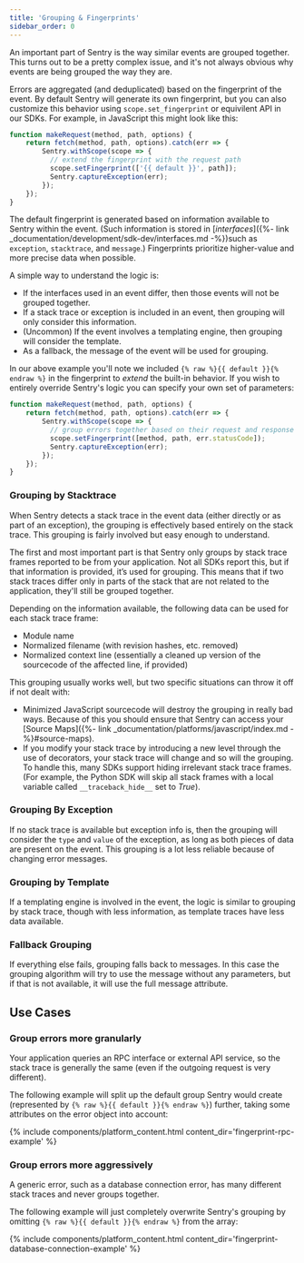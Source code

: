 ```yaml
---
title: 'Grouping & Fingerprints'
sidebar_order: 0
---
```


An important part of Sentry is the way similar events are grouped together. This turns out to be a pretty complex issue, and it's not always obvious why events are being grouped the way they are.

Errors are aggregated (and deduplicated) based on the fingerprint of the event. By default Sentry will generate its own fingerprint, but you can also customize this behavior using `scope.set_fingerprint` or equivilent API in our SDKs. For example, in JavaScript this might look like this:

```javascript
function makeRequest(method, path, options) {
    return fetch(method, path, options).catch(err => {
        Sentry.withScope(scope => {
          // extend the fingerprint with the request path
          scope.setFingerprint(['{{ default }}', path]);
          Sentry.captureException(err);
        });
    });
}
```

The default fingerprint is generated based on information available to Sentry within the event. (Such information is stored in [_interfaces_]({%- link _documentation/development/sdk-dev/interfaces.md -%})such as `exception`, `stacktrace`, and `message`.) Fingerprints prioritize higher-value and more precise data when possible.

A simple way to understand the logic is:

-   If the interfaces used in an event differ, then those events will not be grouped together.
-   If a stack trace or exception is included in an event, then grouping will only consider this information.
-   (Uncommon) If the event involves a templating engine, then grouping will consider the template.
-   As a fallback, the message of the event will be used for grouping.

In our above example you'll note we included `{% raw %}{{ default }}{% endraw %}` in the fingerprint to *extend* the built-in behavior. If you wish to entirely override Sentry's logic you can specify your own set of parameters:


```javascript
function makeRequest(method, path, options) {
    return fetch(method, path, options).catch(err => {
        Sentry.withScope(scope => {
          // group errors together based on their request and response
          scope.setFingerprint([method, path, err.statusCode]);
          Sentry.captureException(err);
        });
    });
}
```

### Grouping by Stacktrace

When Sentry detects a stack trace in the event data (either directly or as part of an exception), the grouping is effectively based entirely on the stack trace. This grouping is fairly involved but easy enough to understand.

The first and most important part is that Sentry only groups by stack trace frames reported to be from your application. Not all SDKs report this, but if that information is provided, it’s used for grouping. This means that if two stack traces differ only in parts of the stack that are not related to the application, they'll still be grouped together.

Depending on the information available, the following data can be used for each stack trace frame:

- Module name
- Normalized filename (with revision hashes, etc. removed)
- Normalized context line (essentially a cleaned up version of the sourcecode of the affected line, if provided)

This grouping usually works well, but two specific situations can throw it off if not dealt with:

- Minimized JavaScript sourcecode will destroy the grouping in really bad ways. Because of this you should ensure that Sentry can access your [Source Maps]({%- link _documentation/platforms/javascript/index.md -%}#source-maps).
- If you modify your stack trace by introducing a new level through the use of decorators, your stack trace will change and so will the grouping. To handle this, many SDKs support hiding irrelevant stack trace frames. (For example, the Python SDK will skip all stack frames with a local variable called `__traceback_hide__` set to _True_).

### Grouping By Exception

If no stack trace is available but exception info is, then the grouping will consider the `type` and `value` of the exception, as long as both pieces of data are present on the event. This grouping is a lot less reliable because of changing error messages.

### Grouping by Template

If a templating engine is involved in the event, the logic is similar to grouping by stack trace, though with less information, as template traces have less data available.

### Fallback Grouping

If everything else fails, grouping falls back to messages. In this case the grouping algorithm will try to use the message without any parameters, but if that is not available, it will use the full message attribute.

## Use Cases

### Group errors more granularly

Your application queries an RPC interface or external API service, so the stack trace is generally the same (even if the outgoing request is very different).

The following example will split up the default group Sentry would create (represented by `{% raw %}{{ default }}{% endraw %}`) further, taking some attributes on the error object into account:

{% include components/platform_content.html content_dir='fingerprint-rpc-example' %}

### Group errors more aggressively

A generic error, such as a database connection error, has many different stack traces and never groups together.

The following example will just completely overwrite Sentry's grouping by omitting `{% raw %}{{ default }}{% endraw %}` from the array:

{% include components/platform_content.html content_dir='fingerprint-database-connection-example' %}
